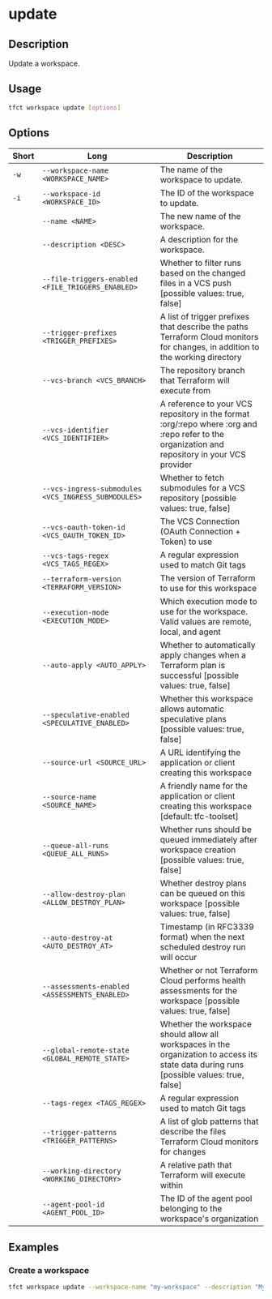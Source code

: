 # update

## Description

Update a workspace.

## Usage

```bash
tfct workspace update [options]
```

## Options

| Short | Long                                                | Description                                                                                                                                    |
| ----- | --------------------------------------------------- | ---------------------------------------------------------------------------------------------------------------------------------------------- |
| `-w`  | `--workspace-name <WORKSPACE_NAME>`                 | The name of the workspace to update.                                                                                                           |
| `-i`  | `--workspace-id <WORKSPACE_ID>`                     | The ID of the workspace to update.                                                                                                             |
|       | `--name <NAME>`                                     | The new name of the workspace.                                                                                                                 |
|       | `--description <DESC>`                              | A description for the workspace.                                                                                                               |
|       | `--file-triggers-enabled <FILE_TRIGGERS_ENABLED>`   | Whether to filter runs based on the changed files in a VCS push [possible values: true, false]                                                 |
|       | `--trigger-prefixes <TRIGGER_PREFIXES>`             | A list of trigger prefixes that describe the paths Terraform Cloud monitors for changes, in addition to the working directory                  |
|       | `--vcs-branch <VCS_BRANCH>`                         | The repository branch that Terraform will execute from                                                                                         |
|       | `--vcs-identifier <VCS_IDENTIFIER>`                 | A reference to your VCS repository in the format :org/:repo where :org and :repo refer to the organization and repository in your VCS provider |
|       | `--vcs-ingress-submodules <VCS_INGRESS_SUBMODULES>` | Whether to fetch submodules for a VCS repository [possible values: true, false]                                                                |
|       | `--vcs-oauth-token-id <VCS_OAUTH_TOKEN_ID>`         | The VCS Connection (OAuth Connection + Token) to use                                                                                           |
|       | `--vcs-tags-regex <VCS_TAGS_REGEX>`                 | A regular expression used to match Git tags                                                                                                    |
|       | `--terraform-version <TERRAFORM_VERSION>`           | The version of Terraform to use for this workspace                                                                                             |
|       | `--execution-mode <EXECUTION_MODE>`                 | Which execution mode to use for the workspace. Valid values are remote, local, and agent                                                       |
|       | `--auto-apply <AUTO_APPLY>`                         | Whether to automatically apply changes when a Terraform plan is successful [possible values: true, false]                                      |
|       | `--speculative-enabled <SPECULATIVE_ENABLED>`       | Whether this workspace allows automatic speculative plans [possible values: true, false]                                                       |
|       | `--source-url <SOURCE_URL>`                         | A URL identifying the application or client creating this workspace                                                                            |
|       | `--source-name <SOURCE_NAME>`                       | A friendly name for the application or client creating this workspace [default: tfc-toolset]                                                   |
|       | `--queue-all-runs <QUEUE_ALL_RUNS>`                 | Whether runs should be queued immediately after workspace creation [possible values: true, false]                                              |
|       | `--allow-destroy-plan <ALLOW_DESTROY_PLAN>`         | Whether destroy plans can be queued on this workspace [possible values: true, false]                                                           |
|       | `--auto-destroy-at <AUTO_DESTROY_AT>`               | Timestamp (in RFC3339 format) when the next scheduled destroy run will occur                                                                   |
|       | `--assessments-enabled <ASSESSMENTS_ENABLED>`       | Whether or not Terraform Cloud performs health assessments for the workspace [possible values: true, false]                                    |
|       | `--global-remote-state <GLOBAL_REMOTE_STATE>`       | Whether the workspace should allow all workspaces in the organization to access its state data during runs [possible values: true, false]      |
|       | `--tags-regex <TAGS_REGEX>`                         | A regular expression used to match Git tags                                                                                                    |
|       | `--trigger-patterns <TRIGGER_PATTERNS>`             | A list of glob patterns that describe the files Terraform Cloud monitors for changes                                                           |
|       | `--working-directory <WORKING_DIRECTORY>`           | A relative path that Terraform will execute within                                                                                             |
|       | `--agent-pool-id <AGENT_POOL_ID>`                   | The ID of the agent pool belonging to the workspace's organization                                                                             |

## Examples

### Create a workspace

```bash
tfct workspace update --workspace-name "my-workspace" --description "My New Workspace description"
```
